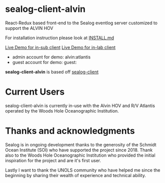# sealog-client-alvin
React-Redux based front-end to the Sealog eventlog server customized to support the ALVIN HOV

For installation instruction please look at [INSTALL.md](./INSTALL.md)

[Live Demo for in-sub client](https://sealog-alvin.oceandatarat.org)
[Live Demo for in-lab client](https://sealog-alvin-topside.oceandatarat.org)

- admin account for demo: alvin:atlantis
- guest account for demo: guest:<no password>

**sealog-client-alvin** is based off [sealog-client](https://github.com/webbpinner/sealog-client)

# Current Users
sealog-client-alvin is currently in-use with the Alvin HOV and R/V Atlantis operated by the Woods Hole Oceanographic Institution.

# Thanks and acknowledgments
Sealog is in ongoing development thanks to the generosity of the Schmidt Ocean Institute (SOI) who have supported the project since 2018. Thank also to the Woods Hole Oceanographic Institution who provided the initial inspiration for the project and are it's first user.

Lastly I want to thank the UNOLS community who have helped me since the beginning by sharing their wealth of experience and technical ability.
